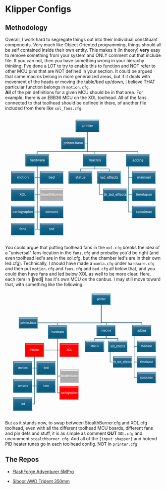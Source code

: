 # Klipper Configs
## Methodology
Overall, I work hard to segregate things out into their individual constituant components.  Very much like Object Oriented programming, things should all be self contained inside their own entity.  This makes it (in theory) __very__ easy to remove something from your system and ONLY comment out that include file.  If you can not, then you have something wrong in your hierachy thinking.  I've done a LOT to try to enable this to function and NOT refer to other MCU pins that are NOT defined in your section.  It could be argued that some macros belong in more generalized areas, but if it deals with movement of the heads or moving the table/bed up/down, I believe THAT particular function belongs in `motion.cfg`.  
__All__ of the pin definitions for a given MCU should be in that area.  For example, there is an EBB36 MCU on the XOL toolhead.  All of the fans connected to that toolhead should be defined in there, of another file included from there like `xol_fans.cfg`.

<img alt="Example Hierarchy of Config files" src="assets/ConfigLayout.png" height=400>

You could argue that putting toolhead fans in the `xol.cfg` breaks the idea of a "universal" fans location in the `fans.cfg` and probalby you'd be right (and even toolhead led's are in the xol.cfg, but the chamber led's are in their own led.cfg).  Technically, I should have made a `manta.cfg` under `hardware.cfg` and then put `motion.cfg` and `fans.cfg` and `bed.cfg` all below that, and you could then have fans and led below XOL as well to be more clear.  Here, each item in :red_circle:red:red_circle: has it's own MCU on the canbus.  I may still move toward that, with something like the following:

<img align=center alt="Alternate Example Hierarch" src="assets/ConfigLayout2.png" height=400>

But as it stands now, to swap between StealthBurner.cfg and XOL.cfg toolhead, even with all the different toolhead MCU boards, different fans and pin defs and stuff, it is as simple as comment __OUT__ `XOL.cfg` and uncomment `stealthburner.cfg`.  And all of the `[input shapper]` and hotend PID heater tunes go in each toolhead config.  NOT in `printer.cfg`

## The Repos
- [FlashForge Adventurer 5MPro](FlashForge%20Adventurer%205MPro)

- [Siboor AWD Trident 350mm](Siboor%20AWD%20Trident%20350mm)
